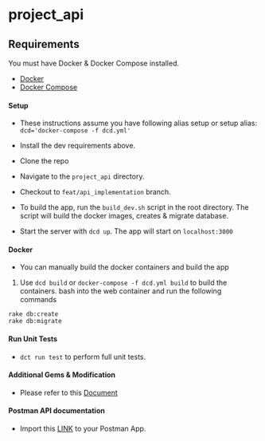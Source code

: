 # project_api

## Requirements
You must have Docker & Docker Compose installed.
* [Docker](https://www.docker.com/get-started)
* [Docker Compose](https://docs.docker.com/compose/install/)


#### Setup
* These instructions assume you have following alias setup or setup alias: `dcd='docker-compose -f dcd.yml'`
* Install the dev requirements above.
* Clone the repo
* Navigate to the `project_api` directory.
* Checkout to `feat/api_implementation` branch.
* To build the app, run the `build_dev.sh` script in the root directory.
The script will build the docker images, creates & migrate database.

* Start the server with `dcd up`. The app will start on `localhost:3000`
#### Docker
* You can manually build the docker containers and build the app
1. Use `dcd build` or `docker-compose -f dcd.yml build` to build the containers.
bash into the web container and run the following commands
  ```
  rake db:create
  rake db:migrate
  ```
#### Run Unit Tests
* `dct run test` to perform full unit tests.
#### Additional Gems & Modification
* Please refer to this [Document](https://docs.google.com/document/d/1JIcfU03ZUZOiYag9DwCgLEffrmyNIZq-vX10DKcyzrI/edit?usp=sharing)

#### Postman API documentation
* Import this [LINK](https://www.getpostman.com/collections/1a440d785548e22961d7) to your Postman App.


